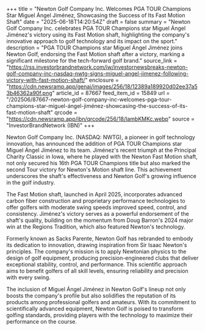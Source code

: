 +++
title = "Newton Golf Company Inc. Welcomes PGA TOUR Champions Star Miguel Ángel Jiménez, Showcasing the Success of Its Fast Motion Shaft"
date = "2025-06-18T14:20:54Z"
draft = false
summary = "Newton Golf Company Inc. celebrates PGA TOUR Champions star Miguel Ángel Jiménez's victory using its Fast Motion shaft, highlighting the company's innovative approach to golf technology and its impact on the sport."
description = "PGA TOUR Champions star Miguel Ángel Jiménez joins Newton Golf, endorsing the Fast Motion shaft after a victory, marking a significant milestone for the tech-forward golf brand."
source_link = "https://rss.investorbrandnetwork.com/iw/investornewsbreaks-newton-golf-company-inc-nasdaq-nwtg-signs-miguel-angel-jimenez-following-victory-with-fast-motion-shaft/"
enclosure = "https://cdn.newsramp.app/genai/images/256/18/12389a189920d02ee37a53b46362a90f.png"
article_id = 87667
feed_item_id = 15849
url = "/202506/87667-newton-golf-company-inc-welcomes-pga-tour-champions-star-miguel-ángel-jiménez-showcasing-the-success-of-its-fast-motion-shaft"
qrcode = "https://cdn.newsramp.app/ibn/qrcode/256/18/lambKMKc.webp"
source = "InvestorBrandNetwork (IBN)"
+++

<p>Newton Golf Company Inc. (NASDAQ: NWTG), a pioneer in golf technology innovation, has announced the addition of PGA TOUR Champions star Miguel Ángel Jiménez to its team. Jiménez's recent triumph at the Principal Charity Classic in Iowa, where he played with the Newton Fast Motion shaft, not only secured his 16th PGA TOUR Champions title but also marked the second Tour victory for Newton's Motion shaft line. This achievement underscores the shaft's effectiveness and Newton Golf's growing influence in the golf industry.</p><p>The Fast Motion shaft, launched in April 2025, incorporates advanced carbon fiber construction and proprietary performance technologies to offer golfers with moderate swing speeds improved speed, control, and consistency. Jiménez's victory serves as a powerful endorsement of the shaft's quality, building on the momentum from Doug Barron's 2024 major win at the Regions Tradition, which also featured Newton's technology.</p><p>Formerly known as Sacks Parente, Newton Golf has rebranded to embody its dedication to innovation, drawing inspiration from Sir Isaac Newton's principles. The company's mission is to apply Newtonian physics to the design of golf equipment, producing precision-engineered clubs that deliver exceptional stability, control, and performance. This scientific approach aims to benefit golfers of all skill levels, ensuring reliability and precision with every swing.</p><p>The inclusion of Miguel Ángel Jiménez in Newton Golf's lineup not only boosts the company's profile but also solidifies the reputation of its products among professional golfers and amateurs. With its commitment to scientifically advanced equipment, Newton Golf is poised to transform golfing standards, providing players with the technology to maximize their performance on the course.</p>